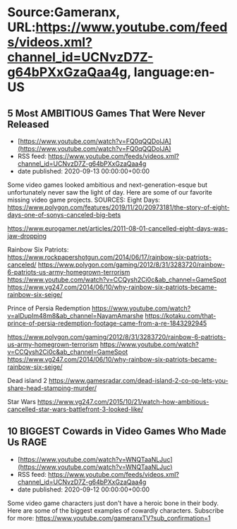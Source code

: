 # Source:Gameranx, URL:https://www.youtube.com/feeds/videos.xml?channel_id=UCNvzD7Z-g64bPXxGzaQaa4g, language:en-US

## 5 Most AMBITIOUS Games That Were Never Released
 - [https://www.youtube.com/watch?v=FQ0qQQDolJA](https://www.youtube.com/watch?v=FQ0qQQDolJA)
 - RSS feed: https://www.youtube.com/feeds/videos.xml?channel_id=UCNvzD7Z-g64bPXxGzaQaa4g
 - date published: 2020-09-13 00:00:00+00:00

Some video games looked ambitious and next-generation-esque but unfortunately never saw the light of day. Here are some of our favorite missing video game projects.
SOURCES:
Eight Days: https://www.polygon.com/features/2019/11/20/20973181/the-story-of-eight-days-one-of-sonys-canceled-big-bets


https://www.eurogamer.net/articles/2011-08-01-cancelled-eight-days-was-jaw-dropping

Rainbow Six Patriots: https://www.rockpapershotgun.com/2014/06/17/rainbow-six-patriots-canceled/
https://www.polygon.com/gaming/2012/8/31/3283720/rainbow-6-patriots-us-army-homegrown-terrorism
https://www.youtube.com/watch?v=CCQysh2Ci0c&ab_channel=GameSpot
https://www.vg247.com/2014/06/10/why-rainbow-six-patriots-became-rainbow-six-seige/


Prince of Persia Redemption
https://www.youtube.com/watch?v=aIDupIm48m8&ab_channel=NayamAmarshe
https://kotaku.com/that-prince-of-persia-redemption-footage-came-from-a-re-1843292945

 https://www.polygon.com/gaming/2012/8/31/3283720/rainbow-6-patriots-us-army-homegrown-terrorism
https://www.youtube.com/watch?v=CCQysh2Ci0c&ab_channel=GameSpot
https://www.vg247.com/2014/06/10/why-rainbow-six-patriots-became-rainbow-six-seige/

Dead island 2
https://www.gamesradar.com/dead-island-2-co-op-lets-you-share-head-stamping-murder/

Star Wars
https://www.vg247.com/2015/10/21/watch-how-ambitious-cancelled-star-wars-battlefront-3-looked-like/

## 10 BIGGEST Cowards in Video Games Who Made Us RAGE
 - [https://www.youtube.com/watch?v=WNQTaaNLJuc](https://www.youtube.com/watch?v=WNQTaaNLJuc)
 - RSS feed: https://www.youtube.com/feeds/videos.xml?channel_id=UCNvzD7Z-g64bPXxGzaQaa4g
 - date published: 2020-09-12 00:00:00+00:00

Some video game characters just don't have a heroic bone in their body. Here are some of the biggest examples of cowardly characters.
Subscribe for more: https://www.youtube.com/gameranxTV?sub_confirmation=1

